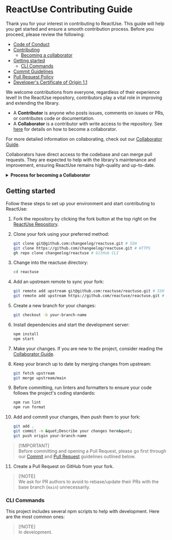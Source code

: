 # ReactUse Contributing Guide

Thank you for your interest in contributing to ReactUse. This guide will help you get started and ensure a smooth contribution process. Before you proceed, please review the following:

- [Code of Conduct](https://github.com/reactuse/reactuse/blob/main/CODE_OF_CONDUCT.md)
- [Contributing](#contributing)
  - [Becoming a collaborator](#becoming-a-collaborator)
- [Getting started](#getting-started)
  - [CLI Commands](#cli-commands)
- [Commit Guidelines](#commit-guidelines)
- [Pull Request Policy](#pull-request-policy)
- [Developer's Certificate of Origin 1.1](#developers-certificate-of-origin-11)

We welcome contributions from everyone, regardless of their experience level! In the ReactUse repository, contributors play a vital role in improving and extending the library.

- A **Contributor** is anyone who posts issues, comments on issues or PRs, or contributes code or documentation.
- A **Collaborator** is a contributor with write access to the repository. See [here](#becoming-a-collaborator) for details on how to become a collaborator.

For more detailed information on collaborating, check out our [Collaborator Guide](./COLLABORATOR_GUIDE.md).

Collaborators have direct access to the codebase and can merge pull requests. They are expected to help with the library's maintenance and improvement, ensuring ReactUse remains high-quality and up-to-date.

<details>
  <summary><b>Process for becoming a Collaborator</b></summary>

- Active contribution to the repository is a prerequisite.
- Contributions can include code submissions, code reviews, documentation, and participation in issue discussions.
- A current Collaborator must nominate a contributor by creating an Issue that outlines why they are a suitable candidate.
  - The nomination should highlight the nominee's contributions, such as:
    - Code submissions and reviews
    - Issue and PR discussions
    - Documentation improvements
- The nomination needs support from at least three other Collaborators.
  - Supporters can express this by commenting or using the :+1: reaction on the nomination issue.
- The nomination remains open for at least 72 hours, allowing for any objections or further endorsements from other Collaborators.
  - All objections must be resolved for the nomination to proceed.

</details>

## Getting started

Follow these steps to set up your environment and start contributing to ReactUse:

1. Fork the repository by clicking the fork button at the top right on the [ReactUse Repository](https://github.com/reactuse/reactuse/fork).

2. Clone your fork using your preferred method:

   ```bash
   git clone git@github.com:changeelog/reactuse.git # SSH
   git clone https://github.com/changeelog/reactuse.git # HTTPS
   gh repo clone changeelog/reactuse # GitHub CLI
   ```

3. Change into the reactuse directory:

   ```bash
   cd reactuse
   ```

4. Add an upstream remote to sync your fork:

   ```bash
   git remote add upstream git@github.com:reactuse/reactuse.git # SSH
   git remote add upstream https://github.com/reactuse/reactuse.git # HTTPS
   ```

5. Create a new branch for your changes:

   ```bash
   git checkout -b your-branch-name
   ```

6. Install dependencies and start the development server:

   ```bash
   npm install
   npm start
   ```

7. Make your changes. If you are new to the project, consider reading the [Collaborator Guide](./COLLABORATOR_GUIDE.md).

8. Keep your branch up to date by merging changes from upstream:

   ```bash
   git fetch upstream
   git merge upstream/main
   ```

9. Before committing, run linters and formatters to ensure your code follows the project's coding standards:

   ```bash
   npm run lint
   npm run format
   ```

10. Add and commit your changes, then push them to your fork:

    ```bash
    git add .
    git commit -m &quot;Describe your changes here&quot;
    git push origin your-branch-name
    ```

> [!IMPORTANT]\
> Before committing and opening a Pull Request, please go first through our [Commit](#commit-guidelines) and [Pull Request](#pull-request-policy) guidelines outlined below.

11. Create a Pull Request on GitHub from your fork.

> [!NOTE]\
> We ask for PR authors to avoid to rebase/update their PRs with the base branch (`main`) unnecessarily.

### CLI Commands

This project includes several npm scripts to help with development. Here are the most common ones:

> [!NOTE]\
> In development.
